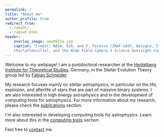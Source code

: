 ```yaml
---
permalink: /
title: "About me"
author_profile: true
redirect_from: 
  - /about/
  - /about.html
header:
    overlay_image: opo0932a.jpg
    caption: "Credit: NASA, ESA, and F. Paresce (INAF-IASF, Bologna, Italy), R. O'Connell (University of Virginia, 
    Charlottesville), and the Wide Field Camera 3 Science Oversight Committee"
---
```


Welcome to my webpage! I am a postdoctoral researcher at the 
[Heidelberg Institute for Theoretical Studies](https://www.h-its.org/), Germany, in the Stellar Evolution Theory
group led by [Fabian Schneider](https://www.fabian-schneider.com/).
 
My research focuses mainly on stellar astrophysics, in particular on the life, explosion, and afterlife of stars 
that are part of massive binary systems. I am also interested in high energy astrophysics and in the development of computing tools for astrophysics.
For more information about my research, please check the [publications](/publications/) section.

I'm also interested in developing computing tools for astrophysics. Learn more about this in 
the [computing tools](/tools/) section.



Feel free to [contact](mailto:e.c.laplace@uva.nl) me.

 
 
 
 
 